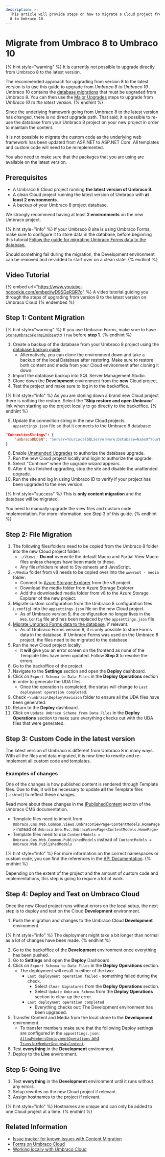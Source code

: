 ```yaml
---
description: >-
  This article will provide steps on how to migrate a Cloud project from Umbraco
  8 to Umbraco 10.
---
```


# Migrate from Umbraco 8 to Umbraco 10

{% hint style="warning" %}
It is currently not possible to upgrade directly from Umbraco 8 to the latest version.

The recommended approach for upgrading from version 8 to the latest version is to use this guide to upgrade from _Umbraco 8 to Umbraco 10_ . Umbraco 10 contains the [database migrations](https://github.com/umbraco/Umbraco-CMS/blob/release-10.0.0/src/Umbraco.Infrastructure/Migrations/Upgrade/UmbracoPlan.cs#L66-L73) that must be upgraded from Umbraco 8. You can then use the [Major Upgrades](../major-upgrades.md) steps to upgrade from _Umbraco 10 to the latest version_.
{% endhint %}

Since the underlying framework going from Umbraco 8 to the latest version has changed, there is no direct upgrade path. That said, it is possible to re-use the database from your Umbraco 8 project on your new project in order to maintain the content.

It is not possible to migrate the custom code as the underlying web framework has been updated from ASP.NET to ASP.NET Core. All templates and custom code will need to be reimplemented.

You also need to make sure that the packages that you are using are available on the latest version.

## Prerequisites

* A Umbraco 8 Cloud project running **the latest version of Umbraco 8**.
* A clean Cloud project running the latest version of Umbraco with **at least 2 environments**.
* A backup of your Umbraco 8 project database.

We strongly recommend having at least **2 environments** on the new Umbraco project.

{% hint style="info" %}
If your Umbraco 8 site is using Umbraco Forms, make sure to configure it to store data in the database, before beginning this tutorial [Follow the guide for migrating Umbraco Forms data to the database.](https://docs.umbraco.com/umbraco-forms/developer/forms-in-the-database)

Should something fail during the migration, the Development environment can be removed and re-added to start over on a clean slate.
{% endhint %}

## Video Tutorial

{% embed url="https://www.youtube-nocookie.com/embed/wD9SGeRQR7o" %}
A video tutorial guiding you through the steps of upgrading from version 8 to the latest version on Umbraco Cloud
{% endembed %}

## Step 1: Content Migration

{% hint style="warning" %}
If you use Umbraco Forms, make sure to have [`StoreUmbracoFormsInDbset`](https://docs.umbraco.com/umbraco-forms/developer/forms-in-the-database#enable-storing-forms-definitions-in-the-database)to `True` before **step 1**.
{% endhint %}

1. Create a backup of the database from your Umbraco 8 project using the [database backup guide](../../databases/backups.md).
   * Alternatively, you can clone the environment down and take a backup of the local Database after restoring. Make sure to restore both content and media from your Cloud environment after cloning it down.&#x20;
2. Import the database backup into SQL Server Management Studio.
3. Clone down the **Development** environment from the **new** Cloud project.
4. Test the project and make sure to log in to the backoffice.

{% hint style="info" %}
As you are cloning down a brand new Cloud project there is nothing the restore. Select the "**Skip restore and open Umbraco**" link when starting up the project locally to go directly to the backoffice.
{% endhint %}

5. Update the connection string in the new Cloud projects `appsettings.json` file so that it connects to the Umbraco 8 database:

```json
"ConnectionStrings": {
    "umbracoDbDSN": "Server=YourLocalSQLServerHere;Database=NameOfYourDatabaseHere;User Id=NameOfYourUserHere;Password=YourPasswordHere;TrustServerCertificate=True"
}
```

6. Enable [Unattended Upgrades](https://docs.umbraco.com/umbraco-cms/fundamentals/setup/upgrading#enable-the-unattended-upgrade-feature) to authorize the database upgrade.
7. Run the new Cloud project locally and login to authorize the upgrade.
8. Select "Continue" when the upgrade wizard appears.
9. After it has finished upgrading, stop the site and disable the unattended upgrade.
10. Run the site and log in using Umbraco ID to verify if your project has been upgraded to the new version.

{% hint style="success" %}
This is **only content migration** and the database will be migrated.

You need to manually upgrade the view files and custom code implementation. For more information, see Step 3 of this guide.
{% endhint %}

## Step 2: File Migration

1. The following files/folders need to be copied from the Umbraco 8 folder into the new Cloud project folder:
   * `~/Views` - **Do not** overwrite the default Macro and Partial View Macro files unless changes have been made to these.
   * Any files/folders related to Stylesheets and JavaScript.
2. `~/Media` folder from v8 needs to be copied over into the `wwwroot - media` folder:
   * Connect to [Azure Storage Explorer](../../set-up/media/connect-to-azure-storage-explorer.md) from the v8 project
   * Download the media folder from Azure Storage Explorer
   * Add the downloaded media folder from v8 to the Azure Storage Explorer of the new project.
3. Migrate custom configuration from the Umbraco 8 configuration files (`.config`) into the `appsettings.json` file on the new Cloud project.
   * As of Umbraco version 9, the configuration no longer lives in the `Web.Config` file and has been replaced by the `appsettings.json` file.
4. [Migrate Umbraco Forms data to the database](https://docs.umbraco.com/umbraco-forms/developer/forms-in-the-database), if relevant.
   * As of Umbraco Forms version 9, it is only possible to store Forms data in the database. If Umbraco Forms was used on the Umbraco 8 project, the files need to be migrated to the database.
5. Run the new Cloud project locally.
   * It **will** give you an error screen on the frontend as none of the Template files have been updated. Follow **Step 3** to resolve the errors.
6. Go to the backoffice of the project.
7. Navigate to the **Settings** section and open the **Deploy** dashboard.
8. Click on `Export Schema to Data Files` in the **Deploy Operations** section in order to generate the UDA files.
   * Once the operation is completed, the status will change to `Last deployment operation completed`.
9. Check `~\umbraco\Deploy\Revision` folder to ensure all the UDA files have been generated.
10. Return to the **Deploy** dashboard.
11. Click on `Update Umbraco Schema from Data Files` in the **Deploy Operations** section to make sure everything checks out with the UDA files that were generated.

## Step 3: Custom Code in the latest version

The latest version of Umbraco is different from Umbraco 8 in many ways. With all the files and data migrated, it is now time to rewrite and re-implement all custom code and templates.

### Examples of changes

One of the changes is how published content is rendered through Template files. Due to this, it will be necessary to update **all** the Template files (`.cshtml`) to reflect these changes.

Read more about these changes in the [IPublishedContent](https://docs.umbraco.com/umbraco-cms/reference/querying/ipublishedcontent) section of the Umbraco CMS documentation.

* Template files need to inherit from `Umbraco.Cms.Web.Common.Views.UmbracoViewPage<ContentModels.HomePage>` instead of `Umbraco.Web.Mvc.UmbracoViewPage<ContentModels.HomePage>`
* Template files need to use `ContentModels = Umbraco.Cms.Web.Common.PublishedModels` instead of `ContentModels = Umbraco.Web.PublishedModels`

{% hint style="info" %}
For more information on the correct namespaces or custom code, you can find the references in the [API Documentation](https://docs.umbraco.com/umbraco-cms/reference/api-documentation).
{% endhint %}

Depending on the extent of the project and the amount of custom code and implementations, this step is going to require a lot of work.

## Step 4: Deploy and Test on Umbraco Cloud

Once the new Cloud project runs without errors on the local setup, the next step is to deploy and test on the Cloud **Development** environment.

1. Push the migration and changes to the Umbraco Cloud **Development** environment.

{% hint style="info" %}
The deployment might take a bit longer than normal as a lot of changes have been made.
{% endhint %}

2. Go to the backoffice of the **Development** environment once everything has been pushed.
3. Go to **Settings** and open the **Deploy** Dashboard.
4. Click on `Export Schema to Data Files` in the **Deploy Operations** section.
   * The deployment will result in either of the two:
     * `Last deployment operation failed` - something failed during the check.
       * Select `Clear Signatures` from the **Deploy Operations** section.
       * Select `Update Umbraco Schema` from the **Deploy Operations** section to clear up the error.
     * `Last deployment operation completed`
       * Everything checks out: The Development environment has been upgraded.
5. Transfer Content and Media from the local clone to the **Development** environment.
   * To transfer members make sure that the following Deploy settings are configured in the `appsettings.json`: [`AllowMembersDeploymentOperations` and `TransferMemberGroupsAsContent`](https://docs.umbraco.com/umbraco-deploy/deploy-settings#allowmembersdeploymentoperations-and-transfermembergroupsascontent).
6. Test **everything** in the **Development** environment.
7. Deploy to the **Live** environment.

## Step 5: Going live

1. Test **everything** in the **Development** environment until it runs without any errors.
2. Setup rewrites on the new Cloud project if relevant.
3. Assign hostnames to the project if relevant.

{% hint style="info" %}
Hostnames are unique and can only be added to one Cloud project at a time.
{% endhint %}

## Related Information

* [Issue tracker for known issues with Content Migration](https://github.com/umbraco/UmbracoDocs/issues)
* [Forms on Umbraco Cloud](../../deployment/umbraco-forms-on-cloud.md)
* [Working locally with Umbraco Cloud](../../set-up/working-locally.md)
